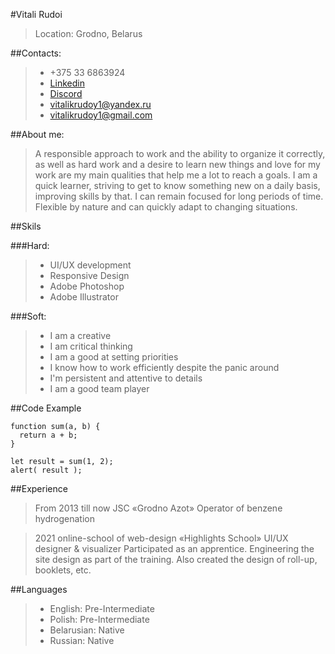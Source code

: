 #Vitali Rudoi
>Location: Grodno, Belarus

##Contacts:
>* +375 33 6863924
>* [Linkedin](https://www.linkedin.com/in/%D0%B2%D0%B8%D1%82%D0%B0%D0%BB%D0%B8%D0%B9-%D1%80%D1%83%D0%B4%D0%BE%D0%B9-4b0494202/)
>*  [Discord](https://discord.com/channels/@me)
>* vitalikrudoy1@yandex.ru
>* vitalikrudoy1@gmail.com

##About me:

>A responsible approach to work and the ability to organize it
correctly, as well as hard work and a desire to learn new things and
love for my work are my main qualities that help me a lot to reach a
goals.
I am a quick learner, striving to get to know something new on a
daily basis, improving skills by that. I can remain focused for long
periods of time. Flexible by nature and can quickly adapt to
changing situations.

##Skils

###Hard:

>* UI/UX development 
>* Responsive Design
>* Adobe Photoshop
>* Adobe Illustrator

###Soft:

>* I am a creative
>* I am critical thinking
>* I am a good at setting priorities
>* I know how to work efficiently despite the panic around
>* I'm persistent and attentive to details
>* I am a good team player

##Code Example

```
function sum(a, b) {
  return a + b;
}

let result = sum(1, 2);
alert( result );
```

##Experience

> From 2013 till now JSC «Grodno Azot»
Operator of benzene hydrogenation

> 2021 online-school of web-design «Highlights School»
UI/UX designer & visualizer
Participated as an apprentice. Engineering the site design as part of
the training. Also created the design of roll-up, booklets, etc.

##Languages

>* English: Pre-Intermediate
>* Polish: Pre-Intermediate
>* Belarusian: Native
>* Russian: Native 